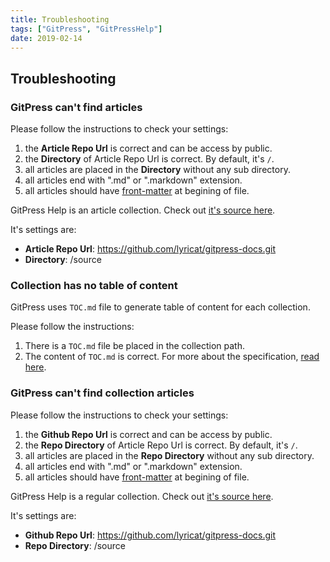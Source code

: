 ```yaml
---
title: Troubleshooting
tags: ["GitPress", "GitPressHelp"]
date: 2019-02-14
---
```


## Troubleshooting

### GitPress can't find articles

Please follow the instructions to check your settings:

1. the **Article Repo Url** is correct and can be access by public.
2. the **Directory** of Article Repo Url is correct. By default, it's `/`.
3. all articles are placed in the **Directory** without any sub directory.
3. all articles end with ".md" or ".markdown" extension.
4. all articles should have [front-matter](front-matter) at begining of file.

GitPress Help is an article collection. Check out [it's source here](https://github.com/lyricat/gitpress-docs]).

It's settings are:

- **Article Repo Url**: https://github.com/lyricat/gitpress-docs.git
- **Directory**: /source

### Collection has no table of content

GitPress uses `TOC.md` file to generate table of content for each collection.

Please follow the instructions:

1. There is a `TOC.md` file be placed in the collection path.
2. The content of `TOC.md` is correct. For more about the specification, [read here](collection-toc).

### GitPress can't find collection articles

Please follow the instructions to check your settings:

1. the **Github Repo Url** is correct and can be access by public.
2. the **Repo Directory** of Article Repo Url is correct. By default, it's `/`.
3. all articles are placed in the **Repo Directory** without any sub directory.
3. all articles end with ".md" or ".markdown" extension.
4. all articles should have [front-matter](front-matter) at begining of file.

GitPress Help is a regular collection. Check out [it's source here](https://github.com/lyricat/gitpress-docs]).

It's settings are:

- **Github Repo Url**: https://github.com/lyricat/gitpress-docs.git
- **Repo Directory**: /source
